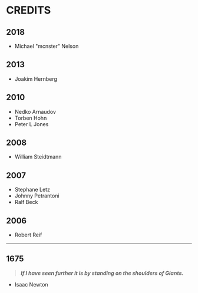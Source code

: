 # CREDITS

## 2018
* Michael "mcnster" Nelson

## 2013
* Joakim Hernberg

## 2010
* Nedko Arnaudov
* Torben Hohn
* Peter L Jones

## 2008
* William Steidtmann

## 2007
* Stephane Letz
* Johnny Petrantoni
* Ralf Beck

## 2006
* Robert Reif

---

## 1675
> **_If I have seen further it is by standing on the shoulders of Giants._**
* Isaac Newton
